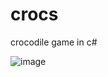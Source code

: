 # crocs
crocodile game in c#

![image](https://user-images.githubusercontent.com/122229520/235862240-b688eb46-5bda-4547-9fb1-a3854042f093.png)
